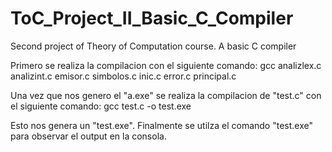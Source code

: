 # ToC_Project_II_Basic_C_Compiler
Second project of Theory of Computation course. A basic C compiler

Primero se realiza la compilacion con el siguiente comando:
gcc analizlex.c analizint.c emisor.c simbolos.c inic.c error.c  principal.c

Una vez que nos genero el "a.exe" se realiza la compilacion de "test.c" con el siguiente comando:
gcc test.c -o test.exe

Esto nos genera un "test.exe". 
Finalmente se utilza el comando "test.exe" para observar el output en la consola.
